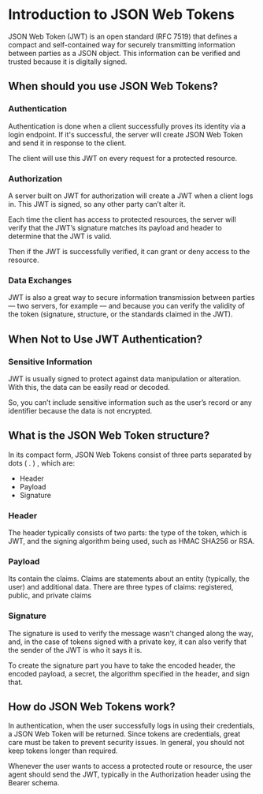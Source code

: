 # Introduction to JSON Web Tokens

JSON Web Token (JWT) is an open standard (RFC 7519) that defines a compact and self-contained way for securely transmitting information between parties as a JSON object. This information can be verified and trusted because it is digitally signed. 

## When should you use JSON Web Tokens?

### Authentication

Authentication is done when a client successfully proves its identity via a login endpoint. If it's successful, the server will create JSON Web Token and send it in response to the client.

The client will use this JWT on every request for a protected resource.

### Authorization

A server built on JWT for authorization will create a JWT when a client logs in. This JWT is signed, so any other party can’t alter it.

Each time the client has access to protected resources, the server will verify that the JWT’s signature matches its payload and header to determine that the JWT is valid.

Then if the JWT is successfully verified, it can grant or deny access to the resource.

### Data Exchanges

JWT is also a great way to secure information transmission between parties — two servers, for example — and because you can verify the validity of the token (signature, structure, or the standards claimed in the JWT). 

## When Not to Use JWT Authentication?


### Sensitive Information

JWT is usually signed to protect against data manipulation or alteration. With this, the data can be easily read or decoded.

So, you can’t include sensitive information such as the user’s record or any identifier because the data is not encrypted.


## What is the JSON Web Token structure?

In its compact form, JSON Web Tokens consist of three parts separated by dots ( . ) , which are:

- Header
- Payload
- Signature

### Header

The header typically consists of two parts: the type of the token, which is JWT, and the signing algorithm being used, such as HMAC SHA256 or RSA.

### Payload

Its contain the claims. Claims are statements about an entity (typically, the user) and additional data. There are three types of claims: registered, public, and private claims

### Signature

The signature is used to verify the message wasn't changed along the way, and, in the case of tokens signed with a private key, it can also verify that the sender of the JWT is who it says it is.

To create the signature part you have to take the encoded header, the encoded payload, a secret, the algorithm specified in the header, and sign that.

## How do JSON Web Tokens work?

In authentication, when the user successfully logs in using their credentials, a JSON Web Token will be returned. Since tokens are credentials, great care must be taken to prevent security issues. In general, you should not keep tokens longer than required.

Whenever the user wants to access a protected route or resource, the user agent should send the JWT, typically in the Authorization header using the Bearer schema.
